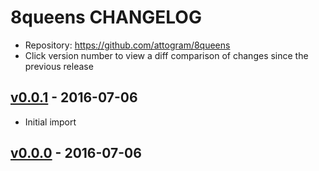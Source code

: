# 8queens CHANGELOG
* Repository: https://github.com/attogram/8queens
* Click version number to view a diff comparison of changes since the previous release

## [v0.0.1](https://github.com/attogram/8queens/compare/837dabc...v0.0.1) - 2016-07-06
- Initial import

## [v0.0.0](https://github.com/attogram/8queens/tree/837dabc) - 2016-07-06
